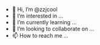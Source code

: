 - 👋 Hi, I’m @zzjcool
- 👀 I’m interested in ...
- 🌱 I’m currently learning ...
- 💞️ I’m looking to collaborate on ...
- 📫 How to reach me ...

<!---
zzjcool/zzjcool is a ✨ special ✨ repository because its `README.md` (this file) appears on your GitHub profile.
You can click the Preview link to take a look at your changes.
--->
